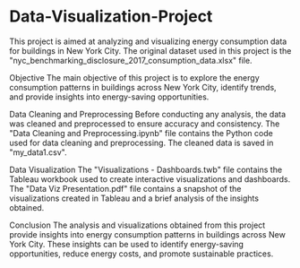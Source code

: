 # Data-Visualization-Project
This project is aimed at analyzing and visualizing energy consumption data for buildings in New York City. The original dataset used in this project is the "nyc_benchmarking_disclosure_2017_consumption_data.xlsx" file.

Objective
The main objective of this project is to explore the energy consumption patterns in buildings across New York City, identify trends, and provide insights into energy-saving opportunities.

Data Cleaning and Preprocessing
Before conducting any analysis, the data was cleaned and preprocessed to ensure accuracy and consistency. The "Data Cleaning and Preprocessing.ipynb" file contains the Python code used for data cleaning and preprocessing. The cleaned data is saved in "my_data1.csv".

Data Visualization
The "Visualizations - Dashboards.twb" file contains the Tableau workbook used to create interactive visualizations and dashboards. The "Data Viz Presentation.pdf" file contains a snapshot of the visualizations created in Tableau and a brief analysis of the insights obtained.

Conclusion
The analysis and visualizations obtained from this project provide insights into energy consumption patterns in buildings across New York City. These insights can be used to identify energy-saving opportunities, reduce energy costs, and promote sustainable practices.
